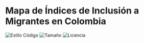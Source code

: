 # Mapa de Índices de Inclusión a Migrantes en Colombia

![Estilo Código](https://github.com/enflujo/enflujo-plantilla-astro/actions/workflows/estilo-codigo.yml/badge.svg)
![Tamaño](https://img.shields.io/github/repo-size/enflujo/enflujo-plantilla-astro?color=%235757f7&label=Tama%C3%B1o%20repo&logo=open-access&logoColor=white)
![Licencia](https://img.shields.io/github/license/enflujo/enflujo-plantilla-astro?label=Licencia&logo=open-source-initiative&logoColor=white)
